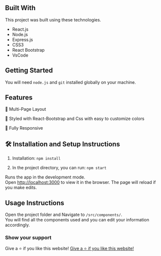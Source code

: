 ## Built With

This project was built using these technologies.

- React.js
- Node.js
- Express.js
- CSS3
- React Bootstrap
- VsCode

## Getting Started

You will need `node.js` and `git` installed globally on your machine.

## Features

📖 Multi-Page Layout

🎨 Styled with React-Bootstrap and Css with easy to customize colors

📱 Fully Responsive

## 🛠 Installation and Setup Instructions

1. Installation: `npm install`

2. In the project directory, you can run: `npm start`

Runs the app in the development mode.\
Open [http://localhost:3000](http://localhost:3000) to view it in the browser.
The page will reload if you make edits.

## Usage Instructions

Open the project folder and Navigate to `/src/components/`. <br/>
You will find all the components used and you can edit your information accordingly.

### Show your support

Give a ⭐ if you like this website!
<a href="https://www.buymeacoffee.com/humblesmarts" target="_blank">Give a ⭐ if you like this website!</a>
